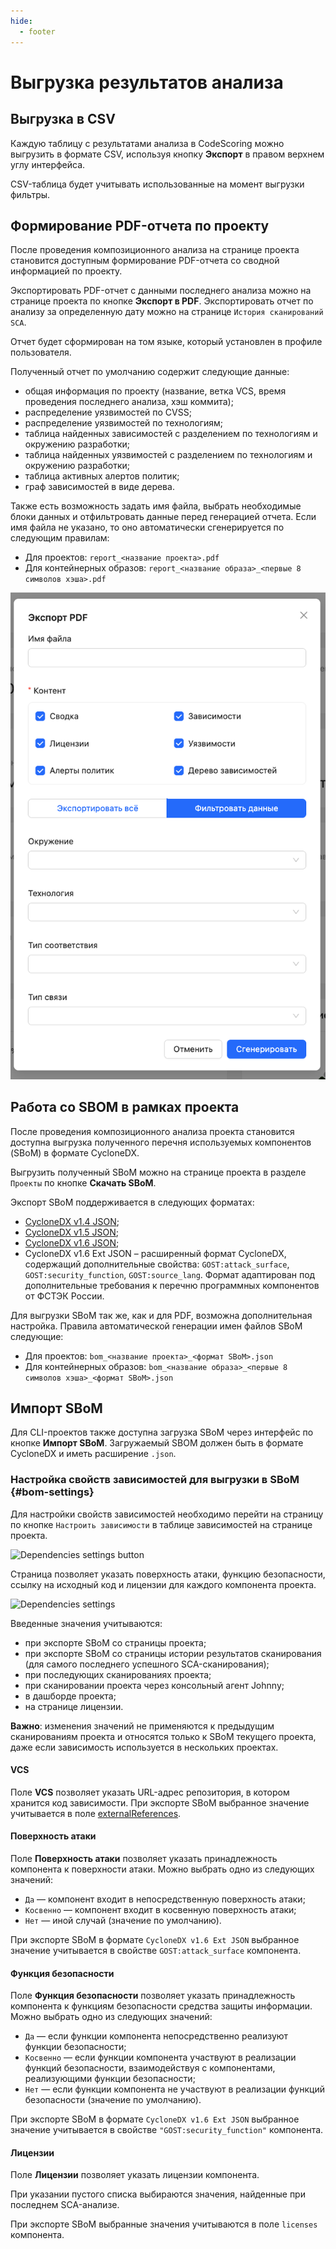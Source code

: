 ```yaml
---
hide:
  - footer
---
```


# Выгрузка результатов анализа

## Выгрузка в CSV

Каждую таблицу с результатами анализа в CodeScoring можно выгрузить в формате CSV, используя кнопку **Экспорт** в правом верхнем углу интерфейса.

CSV-таблица будет учитывать использованные на момент выгрузки фильтры.

## Формирование PDF-отчета по проекту

После проведения композиционного анализа на странице проекта становится доступным формирование PDF-отчета со сводной информацией по проекту.

Экспортировать PDF-отчет с данными последнего анализа можно на странице проекта по кнопке **Экспорт в PDF**. Экспортировать отчет по анализу за определенную дату можно на странице `История сканирований SCA`.

Отчет будет сформирован на том языке, который установлен в профиле пользователя.

Полученный отчет по умолчанию содержит следующие данные:

- общая информация по проекту (название, ветка VCS, время проведения последнего анализа, хэш коммита);
- распределение уязвимостей по CVSS;
- распределение уязвимостей по технологиям;
- таблица найденных зависимостей с разделением по технологиям и окружению разработки;
- таблица найденных уязвимостей с разделением по технологиям и окружению разработки;
- таблица активных алертов политик;
- граф зависимостей в виде дерева.

Также есть возможность задать имя файла, выбрать необходимые блоки данных и отфильтровать данные перед генерацией отчета.
Если имя файла не указано, то оно автоматически сгенерируется по следующим правилам:

- Для проектов: `report_<название проекта>.pdf`
- Для контейнерных образов: `report_<название образа>_<первые 8 символов хэша>.pdf`

![PDF export modal](/assets/img/pdf-export-modal.png)

## Работа со SBOM в рамках проекта

После проведения композиционного анализа проекта становится доступна выгрузка полученного перечня используемых компонентов (SBoM) в формате CycloneDX.

Выгрузить полученный SBoM можно на странице проекта в разделе `Проекты` по кнопке **Скачать SBoM**.

Экспорт SBoM поддерживается в следующих форматах:

- [CycloneDX v1.4 JSON](https://cyclonedx.org/docs/1.4/json/);
- [CycloneDX v1.5 JSON](https://cyclonedx.org/docs/1.5/json/);
- [CycloneDX v1.6 JSON](https://cyclonedx.org/docs/1.6/json/);
- CycloneDX v1.6 Ext JSON – расширенный формат CycloneDX, содержащий дополнительные свойства: `GOST:attack_surface`, `GOST:security_function`, `GOST:source_lang`. Формат адаптирован под дополнительные требования к перечню программных компонентов от ФСТЭК России.

Для выгрузки SBoM так же, как и для PDF, возможна дополнительная настройка. Правила автоматической генерации имен файлов SBoM следующие:

- Для проектов: `bom_<название проекта>_<формат SBoM>.json`
- Для контейнерных образов: `bom_<название образа>_<первые 8 символов хэша>_<формат SBoM>.json`

## Импорт SBoM

Для CLI-проектов также доступна загрузка SBoM через интерфейс по кнопке **Импорт SBoM**. Загружаемый SBOM должен быть в формате CycloneDX и иметь расширение `.json`.

### Настройка свойств зависимостей для выгрузки в SBoM {#bom-settings}

Для настройки свойств зависимостей необходимо перейти на страницу по кнопке `Настроить зависимости` в таблице зависимостей на странице проекта.

![Dependencies settings button](/assets/img/ru-dependencies_settings_button.png)

Страница позволяет указать поверхность атаки, функцию безопасности, ссылку на исходный код и лицензии для каждого компонента проекта.

![Dependencies settings](/assets/img/ru-dependencies_settings.png)

Введенные значения учитываются:

- при экспорте SBoM со страницы проекта;
- при экспорте SBoM со страницы истории результатов сканирования (для самого последнего успешного SCA-сканирования);
- при последующих сканированиях проекта;
- при сканировании проекта через консольный агент Johnny;
- в дашборде проекта;
- на странице лицензии.

**Важно**: изменения значений не применяются к предыдущим сканированиям проекта и относятся только к SBoM текущего проекта, даже если зависимость используется в нескольких проектах.

#### VCS

Поле **VCS** позволяет указать URL-адрес репозитория, в котором хранится код зависимости. При экспорте SBoM выбранное значение учитывается в поле [externalReferences](https://cyclonedx.org/docs/1.6/json/#components_items_externalReferences).

#### Поверхность атаки

Поле **Поверхность атаки** позволяет указать принадлежность компонента к поверхности атаки. Можно выбрать одно из следующих значений:

- `Да` — компонент входит в непосредственную поверхность атаки;
- `Косвенно` — компонент входит в косвенную поверхность атаки;
- `Нет` — иной случай (значение по умолчанию).

При экспорте SBoM в формате `CycloneDX v1.6 Ext JSON` выбранное значение учитывается в свойстве `GOST:attack_surface` компонента.

#### Функция безопасности

Поле **Функция безопасности** позволяет указать принадлежность компонента к функциям безопасности средства защиты информации. Можно выбрать одно из следующих значений:

- `Да` — если функции компонента непосредственно реализуют функции безопасности;
- `Косвенно` — если функции компонента участвуют в реализации функций безопасности, взаимодействуя с компонентами, реализующими функции безопасности;
- `Нет` — если функции компонента не участвуют в реализации функций безопасности (значение по умолчанию).

При экспорте SBoM в формате `CycloneDX v1.6 Ext JSON` выбранное значение учитывается в свойстве `"GOST:security_function"` компонента.

#### Лицензии

Поле **Лицензии** позволяет указать лицензии компонента.

При указании пустого списка выбираются значения, найденные при последнем SCA-анализе.

При экспорте SBoM выбранные значения учитываются в поле `licenses` компонента.
